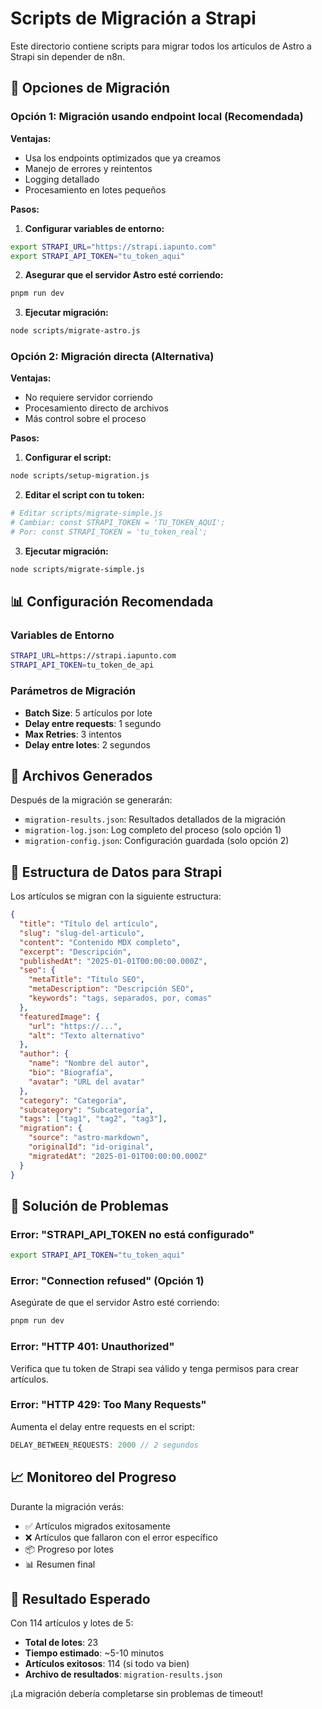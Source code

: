 # Scripts de Migración a Strapi

Este directorio contiene scripts para migrar todos los artículos de Astro a Strapi sin depender de n8n.

## 🚀 Opciones de Migración

### Opción 1: Migración usando endpoint local (Recomendada)

**Ventajas:**
- Usa los endpoints optimizados que ya creamos
- Manejo de errores y reintentos
- Logging detallado
- Procesamiento en lotes pequeños

**Pasos:**

1. **Configurar variables de entorno:**
```bash
export STRAPI_URL="https://strapi.iapunto.com"
export STRAPI_API_TOKEN="tu_token_aqui"
```

2. **Asegurar que el servidor Astro esté corriendo:**
```bash
pnpm run dev
```

3. **Ejecutar migración:**
```bash
node scripts/migrate-astro.js
```

### Opción 2: Migración directa (Alternativa)

**Ventajas:**
- No requiere servidor corriendo
- Procesamiento directo de archivos
- Más control sobre el proceso

**Pasos:**

1. **Configurar el script:**
```bash
node scripts/setup-migration.js
```

2. **Editar el script con tu token:**
```bash
# Editar scripts/migrate-simple.js
# Cambiar: const STRAPI_TOKEN = 'TU_TOKEN_AQUI';
# Por: const STRAPI_TOKEN = 'tu_token_real';
```

3. **Ejecutar migración:**
```bash
node scripts/migrate-simple.js
```

## 📊 Configuración Recomendada

### Variables de Entorno
```bash
STRAPI_URL=https://strapi.iapunto.com
STRAPI_API_TOKEN=tu_token_de_api
```

### Parámetros de Migración
- **Batch Size**: 5 artículos por lote
- **Delay entre requests**: 1 segundo
- **Max Retries**: 3 intentos
- **Delay entre lotes**: 2 segundos

## 📁 Archivos Generados

Después de la migración se generarán:

- `migration-results.json`: Resultados detallados de la migración
- `migration-log.json`: Log completo del proceso (solo opción 1)
- `migration-config.json`: Configuración guardada (solo opción 2)

## 🔧 Estructura de Datos para Strapi

Los artículos se migran con la siguiente estructura:

```json
{
  "title": "Título del artículo",
  "slug": "slug-del-articulo",
  "content": "Contenido MDX completo",
  "excerpt": "Descripción",
  "publishedAt": "2025-01-01T00:00:00.000Z",
  "seo": {
    "metaTitle": "Título SEO",
    "metaDescription": "Descripción SEO",
    "keywords": "tags, separados, por, comas"
  },
  "featuredImage": {
    "url": "https://...",
    "alt": "Texto alternativo"
  },
  "author": {
    "name": "Nombre del autor",
    "bio": "Biografía",
    "avatar": "URL del avatar"
  },
  "category": "Categoría",
  "subcategory": "Subcategoría",
  "tags": ["tag1", "tag2", "tag3"],
  "migration": {
    "source": "astro-markdown",
    "originalId": "id-original",
    "migratedAt": "2025-01-01T00:00:00.000Z"
  }
}
```

## 🚨 Solución de Problemas

### Error: "STRAPI_API_TOKEN no está configurado"
```bash
export STRAPI_API_TOKEN="tu_token_aqui"
```

### Error: "Connection refused" (Opción 1)
Asegúrate de que el servidor Astro esté corriendo:
```bash
pnpm run dev
```

### Error: "HTTP 401: Unauthorized"
Verifica que tu token de Strapi sea válido y tenga permisos para crear artículos.

### Error: "HTTP 429: Too Many Requests"
Aumenta el delay entre requests en el script:
```javascript
DELAY_BETWEEN_REQUESTS: 2000 // 2 segundos
```

## 📈 Monitoreo del Progreso

Durante la migración verás:
- ✅ Artículos migrados exitosamente
- ❌ Artículos que fallaron con el error específico
- 📦 Progreso por lotes
- 📊 Resumen final

## 🎯 Resultado Esperado

Con 114 artículos y lotes de 5:
- **Total de lotes**: 23
- **Tiempo estimado**: ~5-10 minutos
- **Artículos exitosos**: 114 (si todo va bien)
- **Archivo de resultados**: `migration-results.json`

¡La migración debería completarse sin problemas de timeout!
